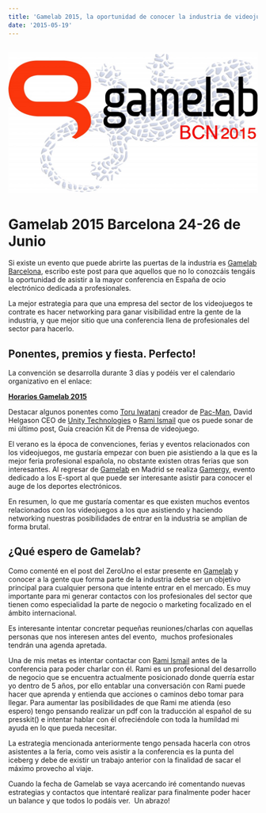 ```yaml
---
title: 'Gamelab 2015, la oportunidad de conocer la industria de videojuegos.'
date: '2015-05-19'
---
```


## ![Gamelab 2015](images/Logo2015FondoBlancoSalamandra-1024x582.jpg)

# Gamelab 2015 Barcelona 24-26 de Junio

Si existe un evento que puede abrirte las puertas de la industria es [Gamelab Barcelona](http://gamelab.es/), escribo este post para que aquellos que no lo conozcáis tengáis la oportunidad de asistir a la mayor conferencia en España de ocio electrónico dedicada a profesionales.

La mejor estrategia para que una empresa del sector de los videojuegos te contrate es hacer networking para ganar visibilidad entre la gente de la industria, y que mejor sitio que una conferencia llena de profesionales del sector para hacerlo.

## Ponentes, premios y fiesta. Perfecto!

La convención se desarrolla durante 3 días y podéis ver el calendario organizativo en el enlace:

**[Horarios Gamelab 2015](http://gamelab.es/2015/program/schedule/)**

Destacar algunos ponentes como [Toru Iwatani](http://es.wikipedia.org/wiki/T%C5%8Dru_Iwatani) creador de [Pac-Man](http://es.wikipedia.org/wiki/Pac-Man), David Helgason CEO de [Unity Technologies](http://en.wikipedia.org/wiki/Unity_Technologies) o [Rami Ismail](http://ramiismail.com/) que os puede sonar de mi último post, Guía creación Kit de Prensa de videojuego.

El verano es la época de convenciones, ferias y eventos relacionados con los videojuegos, me gustaría empezar con buen pie asistiendo a la que es la mejor feria profesional española, no obstante existen otras ferias que son interesantes. Al regresar de [Gamelab](http://gamelab.es/) en Madrid se realiza [Gamergy](http://www.gamergy.es), evento dedicado a los E-sport al que puede ser interesante asistir para conocer el auge de los deportes electrónicos.

En resumen, lo que me gustaría comentar es que existen muchos eventos relacionados con los videojuegos a los que asistiendo y haciendo networking nuestras posibilidades de entrar en la industria se amplían de forma brutal.

## ¿Qué espero de Gamelab?

Como comenté en el post del ZeroUno el estar presente en [Gamelab](http://gamelab.es/) y conocer a la gente que forma parte de la industria debe ser un objetivo principal para cualquier persona que intente entrar en el mercado. Es muy importante para mi generar contactos con los profesionales del sector que tienen como especialidad la parte de negocio o marketing focalizado en el ámbito internacional.

Es interesante intentar concretar pequeñas reuniones/charlas con aquellas personas que nos interesen antes del evento,  muchos profesionales tendrán una agenda apretada.

Una de mis metas es intentar contactar con [Rami Ismail](http://ramiismail.com/) antes de la conferencia para poder charlar con él. Rami es un profesional del desarrollo de negocio que se encuentra actualmente posicionado donde querría estar yo dentro de 5 años, por ello entablar una conversación con Rami puede hacer que aprenda y entienda que acciones o caminos debo tomar para llegar. Para aumentar las posibilidades de que Rami me atienda (eso espero) tengo pensando realizar un pdf con la traducción al español de su presskit() e intentar hablar con él ofreciéndole con toda la humildad mi ayuda en lo que pueda necesitar.

La estrategia mencionada anteriormente tengo pensada hacerla con otros asistentes a la feria, como veis asistir a la conferencia es la punta del iceberg y debe de existir un trabajo anterior con la finalidad de sacar el máximo provecho al viaje.

Cuando la fecha de Gamelab se vaya acercando iré comentando nuevas estrategias y contactos que intentaré realizar para finalmente poder hacer un balance y que todos lo podáis ver.  Un abrazo!
